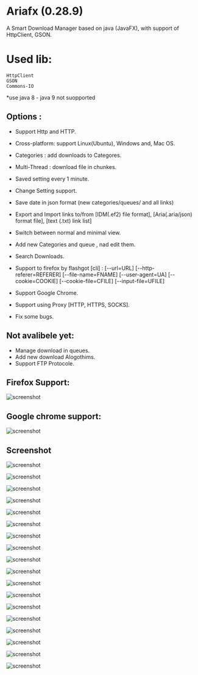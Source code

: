 Ariafx  (0.28.9)
======
A Smart Download Manager based on java (JavaFX), with support of HttpClient, GSON.

Used lib:
====== 
	HttpClient
	GSON
	Commons-IO
	
*use java 8 - java 9 not suopported	

## Options :
 - Support Http and HTTP.
 - Cross-platform: support Linux(Ubuntu), Windows and, Mac OS.
 - Categories 	: add downloads to Categores.
 - Multi-Thread	: download file in chunkes.
 - Saved setting every 1 minute.
 - Change Setting support.
 - Save date in json format (new categories/queues/ and all links)
 - Export and Import links to/from [IDM(.ef2) file format], [Aria(.aria/json) format file], [text (.txt) link list]
 - Switch between  normal and minimal view.
 - Add new Categories and queue , nad edit them.
 - Search Downloads.
 - Support to firefox by flashgot [cli] :
	[--url=URL] [--http-referer=REFERER] [--file-name=FNAME] 
	[--user-agent=UA] [--cookie=COOKIE] [--cookie-file=CFILE] [--input-file=UFILE]
	
 - Support Google Chrome.
 - Support using Proxy [HTTP, HTTPS, SOCKS].
 - Fix some bugs.

	
## Not avalibele yet:
 - Manage download in queues.
 - Add new download Alogothims.
 - Support FTP Protocole. 


## Firefox Support: 
![screenshot](https://github.com/salemebo/aria/blob/master/img/firefox.png)

## Google chrome support: 
![screenshot](https://github.com/salemebo/aria/blob/master/img/google-chrome.png)


## Screenshot 

![screenshot](https://github.com/salemebo/aria/blob/master/img/ariafx00.png)

![screenshot](https://github.com/salemebo/aria/blob/master/img/ariafx01.png)

![screenshot](https://github.com/salemebo/aria/blob/master/img/ariafx02.png)

![screenshot](https://github.com/salemebo/aria/blob/master/img/ariafx03.png)

![screenshot](https://github.com/salemebo/aria/blob/master/img/ariafx04.png)

![screenshot](https://github.com/salemebo/aria/blob/master/img/ariafx05.png)

![screenshot](https://github.com/salemebo/aria/blob/master/img/ariafx06.png)

![screenshot](https://github.com/salemebo/aria/blob/master/img/ariafx07.png)

![screenshot](https://github.com/salemebo/aria/blob/master/img/ariafx08.png)

![screenshot](https://github.com/salemebo/aria/blob/master/img/ariafx08.png)

![screenshot](https://github.com/salemebo/aria/blob/master/img/ariafx10.png)

![screenshot](https://github.com/salemebo/aria/blob/master/img/ariafx11.png)

![screenshot](https://github.com/salemebo/aria/blob/master/img/ariafx12.png)

![screenshot](https://github.com/salemebo/aria/blob/master/img/ariafx13.png)

![screenshot](https://github.com/salemebo/aria/blob/master/img/ariafx14.png)

![screenshot](https://github.com/salemebo/aria/blob/master/img/ariafx15.png)

![screenshot](https://github.com/salemebo/aria/blob/master/img/ariafx16.png)

![screenshot](https://github.com/salemebo/aria/blob/master/img/ariafx17.png)




